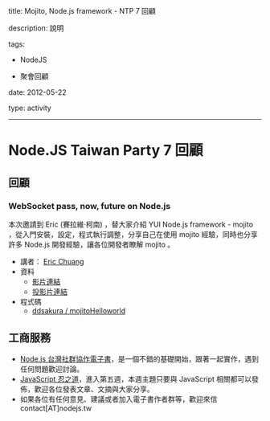 title: Mojito, Node.js framework - NTP 7 回顧
description: 說明
tags:
 - NodeJS
 - 聚會回顧
date: 2012-05-22
type: activity
---
# Node.JS Taiwan Party 7 回顧

## 回顧

### WebSocket pass, now, future on Node.js

本次邀請到 Eric (賽拉維‧柯南) ，替大家介紹 YUI Node.js framework - mojito ，從入門安裝，設定，程式執行調整，分享自己在使用 mojito 經驗，同時也分享許多 Node.js 開發經驗，讓各位開發者瞭解 mojito 。

* 講者： [Eric Chuang][0]
* 資料 
  * [影片連結][1]
  * [投影片連結][2]
* 程式碼 
  * [ddsakura / mojitoHelloworld][3]


## 工商服務

* [Node.js 台灣社群協作電子書][4]，是一個不錯的基礎開始，跟著一起實作，遇到任何問題歡迎討論。
* [JavaScript 忍之道][5]，進入第五週，本週主題只要與 JavaScript 相關都可以發佈，歡迎各位發表文章、文摘與大家分享。
* 如果各位有任何意見、建議或者加入電子書作者群等，歡迎來信 contact[AT]nodejs.tw



[0]: http://cire.pixnet.net/blog
[1]: http://youtu.be/MTR8IPDq6rs
[2]: https://speakerdeck.com/u/ddsakura/p/mojito-and-cocktails
[3]: https://github.com/ddsakura/mojitoHelloworld
[4]: http://book.nodejs.tw
[5]: http://ithelp.ithome.com.tw/js-ninja/